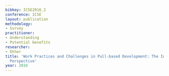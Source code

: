 ```yaml
---
bibkey: ICSE2016_2
conference: ICSE
layout: publication
methodology:
- Survey
practitioner:
- Understanding
- Potential benefits
researcher:
- Other
title: 'Work Practices and Challenges in Pull-based Development: The Integrator''s
  Perspective'
year: 2016
---
```

